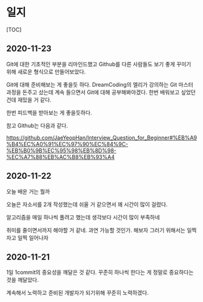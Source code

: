 # 일지

[TOC]

## 2020-11-23

Git에 대한 기초적인 부분을 리마인드했고 Github를 다른 사람들도 보기 좋게 꾸미기 위해 새로운 형식으로 만들어보았다.

Git에 대해 준비해보는 게 좋을듯 하다. DreamCoding의 엘리가 강의하는 Git 마스터 과정을 돈주고 샀는데 계속 들으면서 Git에 대해 공부해봐야겠다. 한번 배워보고 싶었던 건데 재밌을 거 같다.

한번 피드백을 받아보는 게 좋을듯하다.

참고 Github는 다음과 같다.

https://github.com/JaeYeopHan/Interview_Question_for_Beginner#%EB%A9%B4%EC%A0%91%EC%97%90%EC%84%9C-%EB%B0%9B%EC%95%98%EB%8D%98-%EC%A7%88%EB%AC%B8%EB%93%A4



## 2020-11-22

오늘 배운 거는 뭘까

오늘은 자소서를 2개 작성했는데 쉬울 거 같으면서 꽤 시간이 많이 걸렸다.

알고리즘을 매일 하나씩 풀려고 했는데 생각보다 시간이 많이 부족하네

취미를 줄이면서까지 해야할 거 같네. 과연 가능할 것인가. 해보자 그러기 위해서는 일찍 자고 일찍 일어나자


## 2020-11-21

1일 1commit의 중요성을 깨달은 것 같다. 꾸준히 하나씩 한다는 게 정말로 중요하다는 것을 깨달았다.

계속해서 노력하고 준비된 개발자가 되기위해 꾸준히 노력하겠다.